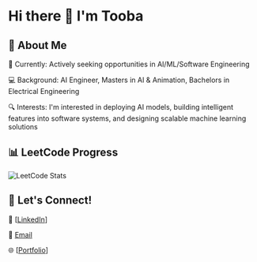 # Hi there 👋 I'm Tooba

## 🚀 About Me

🎯 Currently: Actively seeking opportunities in AI/ML/Software Engineering

💻 Background: AI Engineer, Masters in AI & Animation, Bachelors in Electrical Engineering

🔍 Interests: I'm interested in deploying AI models, building intelligent features into software systems, and designing scalable machine learning solutions





## 📊 LeetCode Progress
![LeetCode Stats](https://leetcard.jacoblin.cool/toobarn?theme=dark&font=Noto%20Sans&ext=heatmap)




## 🤝 Let's Connect!

💼 [[LinkedIn](https://www.linkedin.com/in/tooba-rahimnia/)]

📧 [Email](trahimnia@gmail.com)

🌐 [[Portfolio](https://toobarahimnia.github.io/PersonalHub//)]
